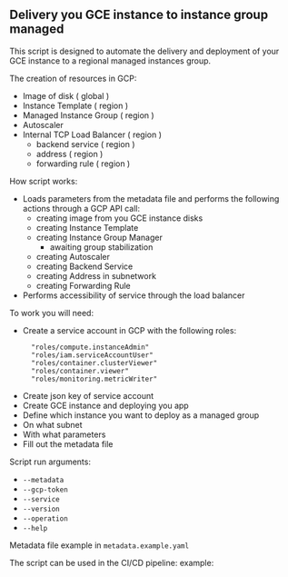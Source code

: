 ## Delivery you GCE instance to instance group managed

This script is designed to automate the delivery and deployment of your GCE instance to a regional managed instances group.

The creation of resources in GCP:
- Image of disk ( global )
- Instance Template ( region )
- Managed Instance Group ( region )
- Autoscaler
- Internal TCP Load Balancer ( region )
  - backend service ( region )
  - address ( region )
  - forwarding rule ( region )

How script works:
- Loads parameters from the metadata file and performs the following actions through a GCP API call:
  - creating image from you GCE instance disks
  - creating Instance Template
  - creating Instance Group Manager
    - awaiting group stabilization
  - creating Autoscaler
  - creating Backend Service
  - creating Address in subnetwork
  - creating Forwarding Rule
- Performs accessibility of service through the load balancer

To work you will need:
- Create a service account in GCP with the following roles:
  ```"roles/compute.admin",         
    "roles/compute.instanceAdmin"
    "roles/iam.serviceAccountUser"
    "roles/container.clusterViewer"
    "roles/container.viewer"
    "roles/monitoring.metricWriter"
- Create json key of service account
- Create GCE instance and deploying you app
- Define which instance you want to deploy as a managed group
- On what subnet
- With what parameters
- Fill out the metadata file

Script run arguments:
- ```--metadata ```  
- ```--gcp-token```
- ```--service```
- ```--version```
- ```--operation```
- ```--help```


Metadata file example in ```metadata.example.yaml```


The script can be used in the CI/CD pipeline:
example:
